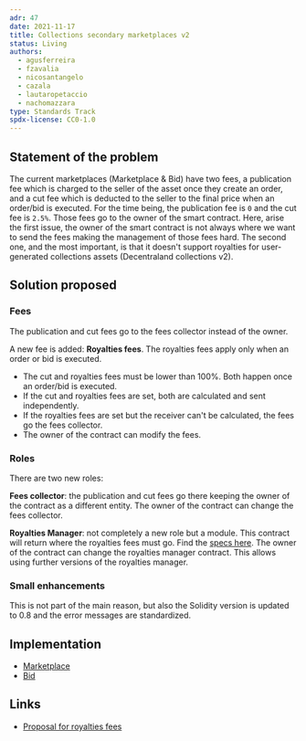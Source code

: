 ```yaml
---
adr: 47
date: 2021-11-17
title: Collections secondary marketplaces v2
status: Living
authors:
  - agusferreira
  - fzavalia
  - nicosantangelo
  - cazala
  - lautaropetaccio
  - nachomazzara
type: Standards Track
spdx-license: CC0-1.0
---
```


## Statement of the problem

The current marketplaces (Marketplace & Bid) have two fees, a publication fee which is charged to the seller of the asset once they create an order, and a cut fee which is deducted to the seller to the final price when an order/bid is executed. For the time being, the publication fee is `0` and the cut fee is `2.5%`. Those fees go to the owner of the smart contract. Here, arise the first issue, the owner of the smart contract is not always where we want to send the fees making the management of those fees hard. The second one, and the most important, is that it doesn't support royalties for user-generated collections assets (Decentraland collections v2).

## Solution proposed

### Fees

The publication and cut fees go to the fees collector instead of the owner.

A new fee is added: **Royalties fees**. The royalties fees apply only when an order or bid is executed.

- The cut and royalties fees must be lower than 100%. Both happen once an order/bid is executed.
- If the cut and royalties fees are set, both are calculated and sent independently.
- If the royalties fees are set but the receiver can't be calculated, the fees go the fees collector.
- The owner of the contract can modify the fees.

### Roles

There are two new roles:

**Fees collector**: the publication and cut fees go there keeping the owner of the contract as a different entity. The owner of the contract can change the fees collector.

**Royalties Manager**: not completely a new role but a module. This contract will return where the royalties fees must go. Find the [specs here](/adr/ADR-46). The owner of the contract can change the royalties manager contract. This allows using further versions of the royalties manager.

### Small enhancements

This is not part of the main reason, but also the Solidity version is updated to 0.8 and the error messages are standardized.

## Implementation

- [Marketplace](https://github.com/decentraland/marketplace-contracts/pull/56)
- [Bid](https://github.com/decentraland/bid-contract/pull/2)

## Links

- [Proposal for royalties fees](https://governance.decentraland.org/proposal/?id=b70c59d0-09c5-11ec-a4d1-8d5d2cba0825)

